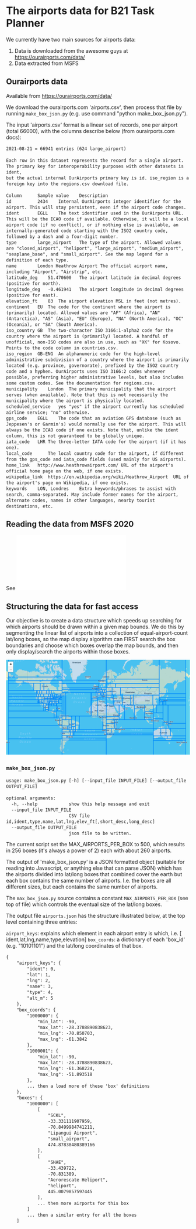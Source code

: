 # The airports data for B21 Task Planner

We currently have two main sources for airports data:

1. Data is downloaded from the awesome guys at https://ourairports.com/data/
2. Data extracted from MSFS

## Ourairports data

Available from https://ourairports.com/data/

We download the ourairports.com 'airports.csv', then process that file by running `make_box_json.py` (e.g. use command "python make_box_json.py").

The input 'airports.csv' format is a linear set of records, one per airport (total 66000), with the columns describe below (from ourairports.com docs):

```
2021-08-21 = 66941 entries (624 large_airport)

Each row in this dataset represents the record for a single airport. The primary key for interoperability purposes with other datasets is ident,
but the actual internal OurAirports primary key is id. iso_region is a foreign key into the regions.csv download file.

Column	    Sample value	Description
id          2434	Internal OurAirports integer identifier for the airport. This will stay persistent, even if the airport code changes.
ident       EGLL	The text identifier used in the OurAirports URL. This will be the ICAO code if available. Otherwise, it will be a local airport code (if no conflict), or if nothing else is available, an internally-generated code starting with the ISO2 country code, followed by a dash and a four-digit number.
type        large_airport	The type of the airport. Allowed values are "closed_airport", "heliport", "large_airport", "medium_airport", "seaplane_base", and "small_airport". See the map legend for a definition of each type.
name	    London Heathrow Airport	The official airport name, including "Airport", "Airstrip", etc.
latitude_deg    51.470600	The airport latitude in decimal degrees (positive for north).
longitude_deg	-0.461941	The airport longitude in decimal degrees (positive for east).
elevation_ft	83	The airport elevation MSL in feet (not metres).
continent	EU	The code for the continent where the airport is (primarily) located. Allowed values are "AF" (Africa), "AN" (Antarctica), "AS" (Asia), "EU" (Europe), "NA" (North America), "OC" (Oceania), or "SA" (South America).
iso_country	GB	The two-character ISO 3166:1-alpha2 code for the country where the airport is (primarily) located. A handful of unofficial, non-ISO codes are also in use, such as "XK" for Kosovo. Points to the code column in countries.csv.
iso_region	GB-ENG	An alphanumeric code for the high-level administrative subdivision of a country where the airport is primarily located (e.g. province, governorate), prefixed by the ISO2 country code and a hyphen. OurAirports uses ISO 3166:2 codes whenever possible, preferring higher administrative levels, but also includes some custom codes. See the documentation for regions.csv.
municipality	London	The primary municipality that the airport serves (when available). Note that this is not necessarily the municipality where the airport is physically located.
scheduled_service	yes	"yes" if the airport currently has scheduled airline service; "no" otherwise.
gps_code	EGLL	The code that an aviation GPS database (such as Jeppesen's or Garmin's) would normally use for the airport. This will always be the ICAO code if one exists. Note that, unlike the ident column, this is not guaranteed to be globally unique.
iata_code	LHR	The three-letter IATA code for the airport (if it has one).
local_code		The local country code for the airport, if different from the gps_code and iata_code fields (used mainly for US airports).
home_link	http://www.heathrowairport.com/	URL of the airport's official home page on the web, if one exists.
wikipedia_link	https://en.wikipedia.org/wiki/Heathrow_Airport	URL of the airport's page on Wikipedia, if one exists.
keywords	LON, Londres	Extra keywords/phrases to assist with search, comma-separated. May include former names for the airport, alternate codes, names in other languages, nearby tourist destinations, etc.
```

## Reading the data from MSFS 2020

See ![MSFS.md](MSFS.md)

## Structuring the data for fast access

Our objective is to create a data structure which speeds up searching for which airports should be drawn within a given map bounds. We do
this by segmenting the linear list of airports into a collection of equal-airport-count lat/long boxes, so the map display
algorithm can FIRST search the box
boundaries and choose which boxes overlap the map bounds, and then only display/search the airports within those boxes.

![airports divided into equal-count boxes](shred.png)

### `make_box_json.py`

```
usage: make_box_json.py [-h] [--input_file INPUT_FILE] [--output_file OUTPUT_FILE]

optional arguments:
  -h, --help            show this help message and exit
  --input_file INPUT_FILE
                        CSV file id,ident,type,name,lat,lng,elev_ft[,short_desc,long_desc]
  --output_file OUTPUT_FILE
                        json file to be written.
```

The current script set the MAX_AIRPORTS_PER_BOX to 500, which results in 256 boxes (it's always a power of 2) each with about 260 airports.

The output of 'make_box_json.py' is a JSON formatted object (suitable for reading into Javascript, or anything else that can parse JSON)
which has the airports divided into lat/long boxes that combined cover the earth but each box contains the same number of airports. I.e.
the boxes are all different sizes, but each contains the same number of airports.

The `max_box_json.py` source contains a constant `MAX_AIRPORTS_PER_BOX` (see top of file) which controls the eventual size of the
lat/long boxes.

The output file `airports.json` has the structure illustrated below, at the top level containing three entries:

`airport_keys`: explains which element in each airport entry is which, i.e. [ ident,lat,lng,name,type,elevation]
`box_coords`: a dictionary of each 'box_id' (e.g. "10101101") and the lat/long coordinates of that box.

```
{
    "airport_keys": {
        "ident": 0,
        "lat": 1,
        "lng": 2,
        "name": 3,
        "type": 4,
        "alt_m": 5
    },
    "box_coords": {
        "1000000": {
            "min_lat": -90,
            "max_lat": -28.3788890838623,
            "min_lng": -70.850703,
            "max_lng": -61.3842
        },
        "1000001": {
            "min_lat": -90,
            "max_lat": -28.3788890838623,
            "min_lng": -61.368224,
            "max_lng": -51.893518
        },
        ... then a load more of these 'box' definitions
    },
    "boxes": {
        "1000000": [
            [
                "SCKL",
                -33.331111907959,
                -70.8499984741211,
                "Lipangui Airport",
                "small_airport",
                474.87838480389166
            ],
            [
                "SHAE",
                -33.439722,
                -70.831389,
                "Aerorescate Heliport",
                "heliport",
                445.0079857597445
            ],
            ... then more airports for this box
        ]
        ... then a similar entry for all the boxes
    ]
```
